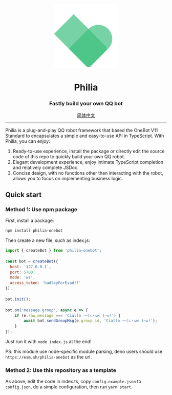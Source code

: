 <div align="center">

<img src="./Philia.png" alt="Philia logo" width="200" />

# Philia

### Fastly build your own QQ bot

[简体中文](/README.CN.md)

</div>

---

Philia is a plug-and-play QQ robot framework that based the OneBot V11 Standard to encapsulates a simple and easy-to-use API in TypeScript.
With Philia, you can enjoy:

1. Ready-to-use experience, install the package or directly edit the source code of this repo to quickly build your own QQ robot.
2. Elegant development experience, enjoy intimate TypeScript completion and relatively complete JSDoc.
3. Concise design, with no functions other than interacting with the robot, allows you to focus on implementing business logic.

## Quick start

### Method 1: Use npm package

First, install a package:

```bash
npm install philia-onebot
```

Then create a new file, such as index.js:

``` javascript
import { createBot } from 'philia-onebot';

const bot = createBot({
  host: '127.0.0.1',
  port: 5700,
  mode: 'ws',
  access_token: 'hadleyForEvad!!'
});

bot.init();

bot.on('message.group', async e => {
    if (e.raw_message === 'Ciallo ～(∠・ω< )⌒★!') {
        await bot.sendGroupMsg(e.group_id, 'Ciallo ～(∠・ω< )⌒★!');
    }
});
```

Just run it with `node index.js` at the end!

PS: this module use node-specific module parsing, deno users should use `https://esm.sh/philia-onebot` as the url.

### Method 2: Use this repository as a template

As above, edit the code in index.ts, copy `config.example.json` to `config.json`, do a simple configuration, then run `yarn start`.